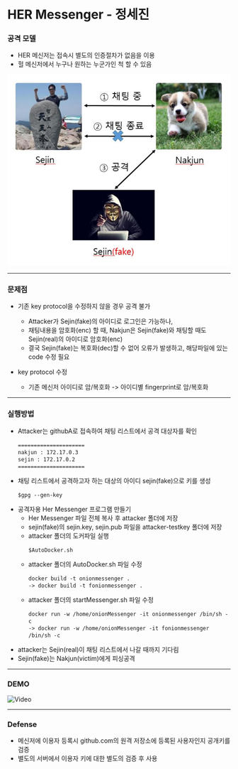 # HER Messenger - 정세진

### 공격 모델
- HER 메신저는 접속시 별도의 인증절차가 없음을 이용
- 헐 메신저에서 누구나 원하는 누군가인 척 할 수 있음

![attack](images/attack.jpg)

---
### 문제점
  - 기존 key protocol을 수정하지 않을 경우 공격 불가
    - Attacker가 Sejin(fake)의 아이디로 로그인은 가능하나,
    - 채팅내용을 암호화(enc) 할 때, Nakjun은 Sejin(fake)와 채팅할 때도    
      Sejin(real)의 아이디로 암호화(enc)
    - 결국 Sejin(fake)는 복호화(dec)할 수 없어 오류가 발생하고, 해당파일에 있는 code 수정 필요  

- key protocol 수정
  -  기존 메신저 아이디로 암/복호화 -> 아이디별 fingerprint로 암/복호화

---
### 실행방법
- Attacker는 githubA로 접속하여 채팅 리스트에서 공격 대상자를 확인
  ```
  =====================
  nakjun : 172.17.0.3
  sejin : 172.17.0.2
  =====================
  ```
- 채팅 리스트에서 공격하고자 하는 대상의 아이디 sejin(fake)으로 키를 생성
  ```
  $gpg --gen-key
  ```
- 공격자용 Her Messenger 프로그램 만들기
  - Her Messenger 파일 전체 복사 후 attacker 폴더에 저장
  - sejin(fake)의 sejin.key, sejin.pub 파일을 attacker-testkey 폴더에 저장
  - attacker 폴더의 도커파일 실행
    ```
    $AutoDocker.sh
    ```
  - attacker 폴더의 AutoDocker.sh 파일 수정
    ```
    docker build -t onionmessenger .  
    -> docker build -t fonionmessenger .
    ```
  - attacker 폴더의 startMessenger.sh 파일 수정
    ```
    docker run -w /home/onionMessenger -it onionmessenger /bin/sh -c
    -> docker run -w /home/onionMessenger -it fonionmessenger /bin/sh -c
    ```
- attacker는 Sejin(real)이 채팅 리스트에서 나갈 때까지 기다림
- Sejin(fake)는 Nakjun(victim)에게 피싱공격

---

### DEMO
![Video](https://youtu.be/3HkWb2PC_z8)

---

### Defense
- 메신저에 이용자 등록시 github.com의 원격 저장소에 등록된 사용자인지 공개키를 검증
- 별도의 서버에서 이용자 키에 대한 별도의 검증 후 사용

